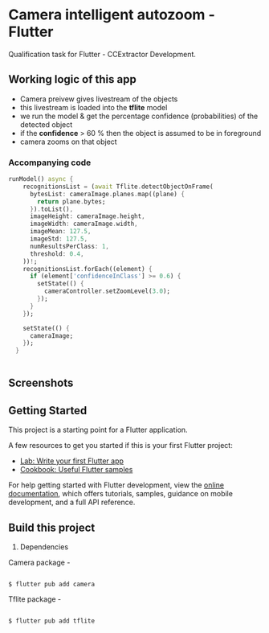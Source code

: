 # Camera intelligent autozoom - Flutter

Qualification task for Flutter - CCExtractor Development.

## Working logic of this app

- Camera preivew gives livestream of the objects
- this livestream is loaded into the **tflite** model
- we run the model & get the percentage confidence (probabilities) of the detected object
- if the **confidence** > 60 % then the object is assumed to be in foreground
- camera zooms on that object

### Accompanying code

```dart
runModel() async {
    recognitionsList = (await Tflite.detectObjectOnFrame(
      bytesList: cameraImage.planes.map((plane) {
        return plane.bytes;
      }).toList(),
      imageHeight: cameraImage.height,
      imageWidth: cameraImage.width,
      imageMean: 127.5,
      imageStd: 127.5,
      numResultsPerClass: 1,
      threshold: 0.4,
    ))!;
    recognitionsList.forEach((element) {
      if (element['confidenceInClass'] >= 0.6) {
        setState(() {
          cameraController.setZoomLevel(3.0);
        });
      }
    });

    setState(() {
      cameraImage;
    });
  }
  
  ```
  

## Screenshots


## Getting Started

This project is a starting point for a Flutter application.

A few resources to get you started if this is your first Flutter project:

- [Lab: Write your first Flutter app](https://docs.flutter.dev/get-started/codelab)
- [Cookbook: Useful Flutter samples](https://docs.flutter.dev/cookbook)

For help getting started with Flutter development, view the
[online documentation](https://docs.flutter.dev/), which offers tutorials,
samples, guidance on mobile development, and a full API reference.

## Build this project

1. Dependencies

Camera package - 

```

$ flutter pub add camera

```

Tflite package - 

```

$ flutter pub add tflite

```




